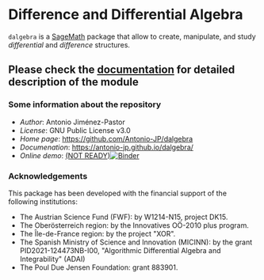 # **Difference and Differential Algebra** 

``dalgebra`` is a [SageMath](https://www.sagemath.org) package that allow to create, manipulate, and study *differential* and *difference* structures.

## Please check the [documentation](https://antonio-jp.github.io/dalgebra/) for detailed description of the module

### **Some information about the repository**
- _Author_: Antonio Jiménez-Pastor
- _License_: GNU Public License v3.0
- _Home page_: https://github.com/Antonio-JP/dalgebra
- _Documenation_: https://antonio-jp.github.io/dalgebra/
- _Online demo_: [(NOT READY)![Binder](https://mybinder.org/badge_logo.svg)](https://mybinder.org/v2/gh/Antonio-JP/dalgebra/master?labpath=notebooks%2F.ipynb)

### **Acknowledgements**

This package has been developed with the financial support of the following institutions:
* The Austrian Science Fund (FWF): by W1214-N15, project DK15.
* The Oberösterreich region: by the Innovatives OÖ-2010 plus program.
* The Île-de-France region: by the project "XOR".
* The Spanish Ministry of Science and Innovation (MICINN): by the grant PID2021-124473NB-I00, "Algorithmic Differential Algebra and Integrability" (ADAI)
* The Poul Due Jensen Foundation: grant 883901.